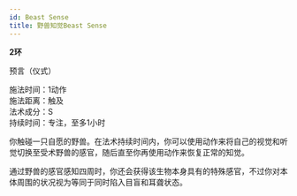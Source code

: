 ```yaml
---
id: Beast Sense
title: 野兽知觉Beast Sense
---
```


**2环**

预言（仪式）

施法时间：1动作  
施法距离：触及  
法术成分：S  
持续时间：专注，至多1小时  


你触碰一只自愿的野兽。在法术持续时间内，你可以使用动作来将自己的视觉和听觉切换至受术野兽的感官，随后直至你再使用动作来恢复正常的知觉。







通过野兽的感官感知四周时，你还会获得该生物本身具有的特殊感官，不过你对本体周围的状况视为等同于同时陷入目盲和耳聋状态。
